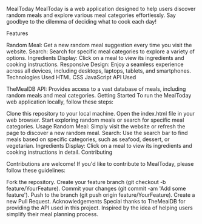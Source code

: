 MealToday
MealToday is a web application designed to help users discover random meals and explore various meal categories effortlessly. Say goodbye to the dilemma of deciding what to cook each day!

Features

Random Meal: Get a new random meal suggestion every time you visit the website.
Search: Search for specific meal categories to explore a variety of options.
Ingredients Display: Click on a meal to view its ingredients and cooking instructions.
Responsive Design: Enjoy a seamless experience across all devices, including desktops, laptops, tablets, and smartphones.
Technologies Used
HTML
CSS
JavaScript
API Used

TheMealDB API: Provides access to a vast database of meals, including random meals and meal categories.
Getting Started
To run the MealToday web application locally, follow these steps:

Clone this repository to your local machine.
Open the index.html file in your web browser.
Start exploring random meals or search for specific meal categories.
Usage
Random Meal: Simply visit the website or refresh the page to discover a new random meal.
Search: Use the search bar to find meals based on specific categories, such as seafood, dessert, or vegetarian.
Ingredients Display: Click on a meal to view its ingredients and cooking instructions in detail.
Contributing
 
Contributions are welcome! If you'd like to contribute to MealToday, please follow these guidelines:

Fork the repository.
Create your feature branch (git checkout -b feature/YourFeature).
Commit your changes (git commit -am 'Add some feature').
Push to the branch (git push origin feature/YourFeature).
Create a new Pull Request.
Acknowledgements
Special thanks to TheMealDB for providing the API used in this project.
Inspired by the idea of helping users simplify their meal planning process.
